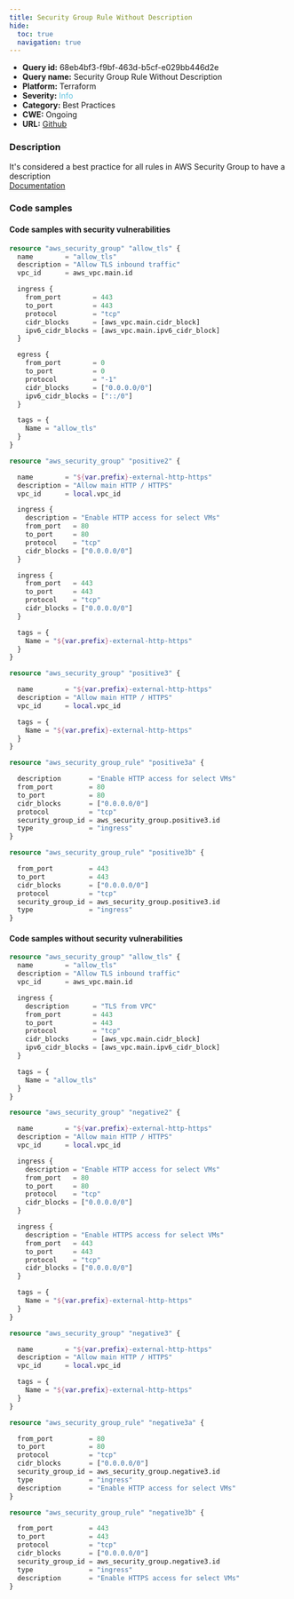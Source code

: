 ```yaml
---
title: Security Group Rule Without Description
hide:
  toc: true
  navigation: true
---
```


-   **Query id:** 68eb4bf3-f9bf-463d-b5cf-e029bb446d2e
-   **Query name:** Security Group Rule Without Description
-   **Platform:** Terraform
-   **Severity:** <span style="color:#5bc0de">Info</span>
-   **Category:** Best Practices
-   **CWE:** Ongoing
-   **URL:** [Github](https://github.com/DataDog/kics/tree/master/assets/queries/terraform/aws/security_group_rules_without_description)

### Description
It's considered a best practice for all rules in AWS Security Group to have a description<br>
[Documentation](https://registry.terraform.io/providers/hashicorp/aws/latest/docs/resources/security_group#description)

### Code samples
#### Code samples with security vulnerabilities
```tf title="Positive test num. 1 - tf file" hl_lines="6 14"
resource "aws_security_group" "allow_tls" {
  name        = "allow_tls"
  description = "Allow TLS inbound traffic"
  vpc_id      = aws_vpc.main.id

  ingress {
    from_port        = 443
    to_port          = 443
    protocol         = "tcp"
    cidr_blocks      = [aws_vpc.main.cidr_block]
    ipv6_cidr_blocks = [aws_vpc.main.ipv6_cidr_block]
  }

  egress {
    from_port        = 0
    to_port          = 0
    protocol         = "-1"
    cidr_blocks      = ["0.0.0.0/0"]
    ipv6_cidr_blocks = ["::/0"]
  }

  tags = {
    Name = "allow_tls"
  }
}

```
```tf title="Positive test num. 2 - tf file" hl_lines="15"
resource "aws_security_group" "positive2" { 

  name        = "${var.prefix}-external-http-https"
  description = "Allow main HTTP / HTTPS"
  vpc_id      = local.vpc_id

  ingress {
    description = "Enable HTTP access for select VMs"
    from_port   = 80
    to_port     = 80
    protocol    = "tcp"
    cidr_blocks = ["0.0.0.0/0"]
  }

  ingress {
    from_port   = 443
    to_port     = 443
    protocol    = "tcp"
    cidr_blocks = ["0.0.0.0/0"]
  }

  tags = {
    Name = "${var.prefix}-external-http-https"
  }
}

```
```tf title="Positive test num. 3 - tf file" hl_lines="23"
resource "aws_security_group" "positive3" {

  name        = "${var.prefix}-external-http-https"
  description = "Allow main HTTP / HTTPS"
  vpc_id      = local.vpc_id

  tags = {
    Name = "${var.prefix}-external-http-https"
  }
}

resource "aws_security_group_rule" "positive3a" {

  description       = "Enable HTTP access for select VMs"
  from_port         = 80
  to_port           = 80
  cidr_blocks       = ["0.0.0.0/0"]
  protocol          = "tcp"
  security_group_id = aws_security_group.positive3.id
  type              = "ingress"
}

resource "aws_security_group_rule" "positive3b" {

  from_port         = 443
  to_port           = 443
  cidr_blocks       = ["0.0.0.0/0"]
  protocol          = "tcp"
  security_group_id = aws_security_group.positive3.id
  type              = "ingress"
}

```


#### Code samples without security vulnerabilities
```tf title="Negative test num. 1 - tf file"
resource "aws_security_group" "allow_tls" {
  name        = "allow_tls"
  description = "Allow TLS inbound traffic"
  vpc_id      = aws_vpc.main.id

  ingress {
    description      = "TLS from VPC"
    from_port        = 443
    to_port          = 443
    protocol         = "tcp"
    cidr_blocks      = [aws_vpc.main.cidr_block]
    ipv6_cidr_blocks = [aws_vpc.main.ipv6_cidr_block]
  }

  tags = {
    Name = "allow_tls"
  }
}

```
```tf title="Negative test num. 2 - tf file"
resource "aws_security_group" "negative2" {

  name        = "${var.prefix}-external-http-https"
  description = "Allow main HTTP / HTTPS"
  vpc_id      = local.vpc_id

  ingress {
    description = "Enable HTTP access for select VMs"
    from_port   = 80
    to_port     = 80
    protocol    = "tcp"
    cidr_blocks = ["0.0.0.0/0"]
  }

  ingress {
    description = "Enable HTTPS access for select VMs"
    from_port   = 443
    to_port     = 443
    protocol    = "tcp"
    cidr_blocks = ["0.0.0.0/0"]
  }

  tags = {
    Name = "${var.prefix}-external-http-https"
  }
}

```
```tf title="Negative test num. 3 - tf file"
resource "aws_security_group" "negative3" {

  name        = "${var.prefix}-external-http-https"
  description = "Allow main HTTP / HTTPS"
  vpc_id      = local.vpc_id

  tags = {
    Name = "${var.prefix}-external-http-https"
  }
}

resource "aws_security_group_rule" "negative3a" {

  from_port         = 80
  to_port           = 80
  protocol          = "tcp"
  cidr_blocks       = ["0.0.0.0/0"]
  security_group_id = aws_security_group.negative3.id
  type              = "ingress"
  description       = "Enable HTTP access for select VMs"
}

resource "aws_security_group_rule" "negative3b" {

  from_port         = 443
  to_port           = 443
  protocol          = "tcp"
  cidr_blocks       = ["0.0.0.0/0"]
  security_group_id = aws_security_group.negative3.id
  type              = "ingress"
  description       = "Enable HTTPS access for select VMs"
}

```

